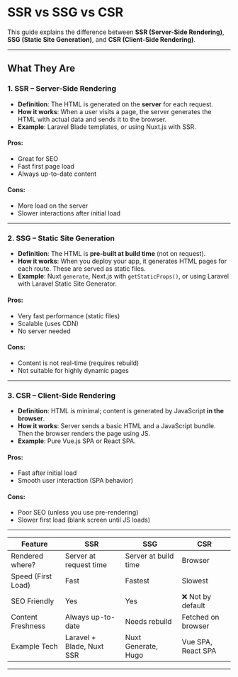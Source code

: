 
# SSR vs SSG vs CSR

This guide explains the difference between **SSR (Server-Side Rendering)**, **SSG (Static Site Generation)**, and **CSR (Client-Side Rendering)**.

------------

## What They Are

### 1. **SSR – Server-Side Rendering**
- **Definition**: The HTML is generated on the **server** for each request.
- **How it works**: When a user visits a page, the server generates the HTML with actual data and sends it to the browser.
- **Example**: Laravel Blade templates, or using Nuxt.js with SSR.

#### Pros:
- Great for SEO
- Fast first page load
- Always up-to-date content

#### Cons:
- More load on the server
- Slower interactions after initial load

---

### 2. **SSG – Static Site Generation**
- **Definition**: The HTML is **pre-built at build time** (not on request).
- **How it works**: When you deploy your app, it generates HTML pages for each route. These are served as static files.
- **Example**: Nuxt `generate`, Next.js with `getStaticProps()`, or using Laravel with Laravel Static Site Generator.

####  Pros:
- Very fast performance (static files)
- Scalable (uses CDN)
- No server needed

####  Cons:
- Content is not real-time (requires rebuild)
- Not suitable for highly dynamic pages

---

### 3. **CSR – Client-Side Rendering**
- **Definition**: HTML is minimal; content is generated by JavaScript **in the browser**.
- **How it works**: Server sends a basic HTML and a JavaScript bundle. Then the browser renders the page using JS.
- **Example**: Pure Vue.js SPA or React SPA.

#### Pros:
- Fast after initial load
- Smooth user interaction (SPA behavior)

#### Cons:
- Poor SEO (unless you use pre-rendering)
- Slower first load (blank screen until JS loads)

---

| Feature              | SSR                       | SSG                        | CSR                         |
|----------------------|---------------------------|----------------------------|-----------------------------|
| Rendered where?     | Server at request time    | Server at build time       | Browser                     |
| Speed (First Load)  | Fast                      | Fastest                    | Slowest                     |
| SEO Friendly        | Yes                      |  Yes                      | ❌ Not by default           |
| Content Freshness   | Always up-to-date         | Needs rebuild              | Fetched on browser          |
| Example Tech        | Laravel + Blade, Nuxt SSR | Nuxt Generate, Hugo        | Vue SPA, React SPA          |

---
